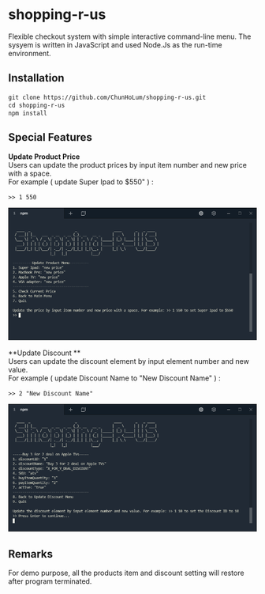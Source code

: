 # shopping-r-us
Flexible checkout system with simple interactive command-line menu.
The sysyem is written in JavaScript and used Node.Js as the run-time environment.

## Installation
```
git clone https://github.com/ChunHoLum/shopping-r-us.git
cd shopping-r-us
npm install
```
## Special Features
**Update Product Price** <br>
Users can update the product prices by input item number and new price with a space. <br>
For example ( update Super Ipad to $550" ) :
```
>> 1 550 
```
![Image](https://github.com/ChunHoLum/shopping-r-us/blob/master/screenshots/updateprodcuts.png)	

**Update Discount ** <br>
Users can update the discount element by input element number and new value. <br>
For example ( update Discount Name to "New Discount Name" ) :
```
>> 2 "New Discount Name" 
```
![Image](https://github.com/ChunHoLum/shopping-r-us/blob/master/screenshots/updatediscount2.png)	

## Remarks
For demo purpose, all the products item and discount setting will restore after program terminated.
